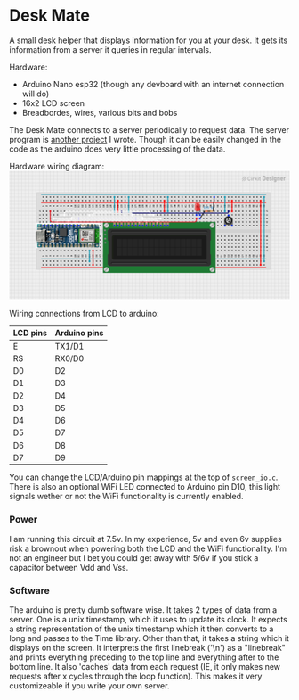 # Desk Mate

A small desk helper that displays information for you at your desk. It gets its information from a server it queries in regular intervals.

Hardware:
- Arduino Nano esp32 (though any devboard with an internet connection will do)
- 16x2 LCD screen
- Breadbordes, wires, various bits and bobs

The Desk Mate connects to a server periodically to request data. The server program is [another project](https://github.com/SamBkamp/c-server) I wrote. Though it can be easily changed in the code as the arduino does very little processing of the data.


Hardware wiring diagram:
![hardware diagram](circuit_image.png)

Wiring connections from LCD to arduino:

|  LCD pins     | Arduino pins  |
| ------------- | ------------- |
| E             | TX1/D1        |
| RS            | RX0/D0        |
| D0            | D2            |
| D1            | D3            |
| D2            | D4            |
| D3            | D5            |
| D4            | D6            |
| D5            | D7            |
| D6            | D8            |
| D7            | D9            |

You can change the LCD/Arduino pin mappings at the top of `screen_io.c`. There is also an optional WiFi LED connected to Arduino pin D10, this light signals wether or not the WiFi functionality is currently enabled.

### Power

I am running this circuit at 7.5v. In my experience, 5v and even 6v supplies risk a brownout when powering both the LCD and the WiFi functionality. I'm not an engineer but I bet you could get away with 5/6v if you stick a capacitor between Vdd and Vss.


### Software

The arduino is pretty dumb software wise. It takes 2 types of data from a server. One is a unix timestamp, which it uses to update its clock. It expects a string representation of the unix timestamp which it then converts to a long and passes to the Time library. Other than that, it takes a string which it displays on the screen. It interprets the first linebreak ('\n') as a "linebreak" and prints everything preceding to the top line and everything after to the bottom line. It also 'caches' data from each request (IE, it only makes new requests after x cycles through the loop function). This makes it very customizeable if you write your own server. 